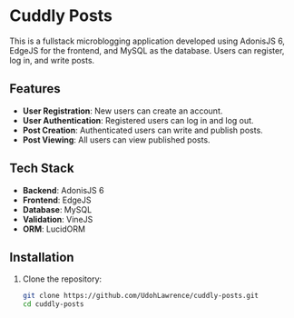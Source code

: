 # Cuddly Posts

This is a fullstack microblogging application developed using AdonisJS 6, EdgeJS for the frontend, and MySQL as the database. Users can register, log in, and write posts.

## Features

- **User Registration**: New users can create an account.
- **User Authentication**: Registered users can log in and log out.
- **Post Creation**: Authenticated users can write and publish posts.
- **Post Viewing**: All users can view published posts.

## Tech Stack

- **Backend**: AdonisJS 6
- **Frontend**: EdgeJS
- **Database**: MySQL
- **Validation**: VineJS
- **ORM**: LucidORM

## Installation

1. Clone the repository:
   ```sh
   git clone https://github.com/UdohLawrence/cuddly-posts.git
   cd cuddly-posts
